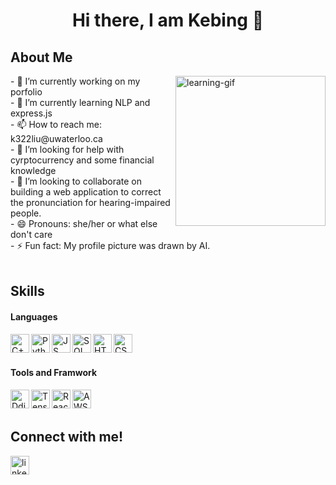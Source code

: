 <h1 align="center"> Hi there, I am Kebing 👋 </h1>
<h2 align="left" > About Me </h2>
<img align="right" alt="learning-gif" src="https://cdn.dribbble.com/users/24711/screenshots/1507479/learngit-teaser.gif" width="240px">
- 🔭 I’m currently working on my porfolio <br>
- 🌱 I’m currently learning NLP and express.js<br>
- 📫 How to reach me: k322liu@uwaterloo.ca <br>
- 🤔 I’m looking for help with cyrptocurrency and some financial knowledge <br>
- 👯 I’m looking to collaborate on building a web application to correct the pronunciation for hearing-impaired people. <br>
- 😄 Pronouns: she/her or what else don't care <br>
- ⚡ Fun fact: My profile picture was drawn by AI.

<br>
<br>
<h2 align="left" > Skills </h2>
<h4 align="left" > Languages </h3>
<img align="left" alt="C++" width="30px" src="https://cdn-icons-png.flaticon.com/512/6132/6132222.png" >
<img align="left" alt="Python" width="30px" src="https://cdn3.iconfinder.com/data/icons/logos-and-brands-adobe/512/267_Python-512.png" >
<img align="left" alt="JS" width="30px" src="https://cdn-icons-png.flaticon.com/512/919/919828.png" >
<img align="left" alt="SQL" width="30px" src="https://cdn-icons-png.flaticon.com/512/4299/4299956.png" >
<img align="left" alt="HTML" width="30px" src="https://cdn-icons-png.flaticon.com/512/919/919827.png" >
<img align="left" alt="CSS" width="30px" src="https://cdn-icons-png.flaticon.com/512/5968/5968242.png" >
<br>
<br>
<h4 align="left" > Tools and Framwork </h3>
<img align="left" alt="Ddjango" width="30px" src="https://cdn.iconscout.com/icon/free/png-256/django-2-282855.png">
<img align="left" alt="Tensorflow" width="30px" src="https://upload.wikimedia.org/wikipedia/commons/thumb/2/2d/Tensorflow_logo.svg/1915px-Tensorflow_logo.svg.png">
<img align="left" alt="React" width="30px" src="https://upload.wikimedia.org/wikipedia/commons/thumb/a/a7/React-icon.svg/2300px-React-icon.svg.png">
<img align="left" alt="AWS" width="30px" src="https://cdn.iconscout.com/icon/free/png-256/aws-1869025-1583149.png">

<br>
<br>
<h2 align="left" > Connect with me! </h2>
<a href="https://www.linkedin.com/in/kebing-liu-b1b05a211/">
  <img align="left" alt="linkedin" width="30px" src="https://cdn-icons-png.flaticon.com/512/174/174857.png">
</a>

<!--
**AEsir777/AEsir777** is a ✨ _special_ ✨ repository because its `README.md` (this file) appears on your GitHub profile.

Here are some ideas to get you started:

- 🔭 I’m currently working on ...
- 🌱 I’m currently learning ...
- 👯 I’m looking to collaborate on ...
- 🤔 I’m looking for help with ...
- 💬 Ask me about ...
- 📫 How to reach me: ...
- 😄 Pronouns: ...
- ⚡ Fun fact: ...
-->
